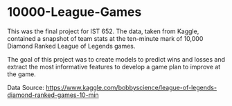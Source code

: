 # 10000-League-Games
This was the final project for IST 652. The data, taken from Kaggle, contained a snapshot of team stats at the ten-minute mark of 10,000 Diamond Ranked League of Legends games.

The goal of this project was to create models to predict wins and losses and extract the most informative features to develop a game plan to improve at the game. 

Data Source: https://www.kaggle.com/bobbyscience/league-of-legends-diamond-ranked-games-10-min
